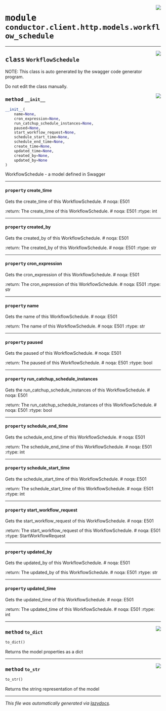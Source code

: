 <!-- markdownlint-disable -->

<a href="../src/conductor/client/http/models/workflow_schedule.py#L0"><img align="right" style="float:right;" src="https://img.shields.io/badge/-source-cccccc?style=flat-square"></a>

# <kbd>module</kbd> `conductor.client.http.models.workflow_schedule`






---

<a href="../src/conductor/client/http/models/workflow_schedule.py#L6"><img align="right" style="float:right;" src="https://img.shields.io/badge/-source-cccccc?style=flat-square"></a>

## <kbd>class</kbd> `WorkflowSchedule`
NOTE: This class is auto generated by the swagger code generator program. 

Do not edit the class manually. 

<a href="../src/conductor/client/http/models/workflow_schedule.py#L46"><img align="right" style="float:right;" src="https://img.shields.io/badge/-source-cccccc?style=flat-square"></a>

### <kbd>method</kbd> `__init__`

```python
__init__(
    name=None,
    cron_expression=None,
    run_catchup_schedule_instances=None,
    paused=None,
    start_workflow_request=None,
    schedule_start_time=None,
    schedule_end_time=None,
    create_time=None,
    updated_time=None,
    created_by=None,
    updated_by=None
)
```

WorkflowSchedule - a model defined in Swagger 


---

#### <kbd>property</kbd> create_time

Gets the create_time of this WorkflowSchedule.  # noqa: E501 



:return: The create_time of this WorkflowSchedule.  # noqa: E501 :rtype: int 

---

#### <kbd>property</kbd> created_by

Gets the created_by of this WorkflowSchedule.  # noqa: E501 



:return: The created_by of this WorkflowSchedule.  # noqa: E501 :rtype: str 

---

#### <kbd>property</kbd> cron_expression

Gets the cron_expression of this WorkflowSchedule.  # noqa: E501 



:return: The cron_expression of this WorkflowSchedule.  # noqa: E501 :rtype: str 

---

#### <kbd>property</kbd> name

Gets the name of this WorkflowSchedule.  # noqa: E501 



:return: The name of this WorkflowSchedule.  # noqa: E501 :rtype: str 

---

#### <kbd>property</kbd> paused

Gets the paused of this WorkflowSchedule.  # noqa: E501 



:return: The paused of this WorkflowSchedule.  # noqa: E501 :rtype: bool 

---

#### <kbd>property</kbd> run_catchup_schedule_instances

Gets the run_catchup_schedule_instances of this WorkflowSchedule.  # noqa: E501 



:return: The run_catchup_schedule_instances of this WorkflowSchedule.  # noqa: E501 :rtype: bool 

---

#### <kbd>property</kbd> schedule_end_time

Gets the schedule_end_time of this WorkflowSchedule.  # noqa: E501 



:return: The schedule_end_time of this WorkflowSchedule.  # noqa: E501 :rtype: int 

---

#### <kbd>property</kbd> schedule_start_time

Gets the schedule_start_time of this WorkflowSchedule.  # noqa: E501 



:return: The schedule_start_time of this WorkflowSchedule.  # noqa: E501 :rtype: int 

---

#### <kbd>property</kbd> start_workflow_request

Gets the start_workflow_request of this WorkflowSchedule.  # noqa: E501 



:return: The start_workflow_request of this WorkflowSchedule.  # noqa: E501 :rtype: StartWorkflowRequest 

---

#### <kbd>property</kbd> updated_by

Gets the updated_by of this WorkflowSchedule.  # noqa: E501 



:return: The updated_by of this WorkflowSchedule.  # noqa: E501 :rtype: str 

---

#### <kbd>property</kbd> updated_time

Gets the updated_time of this WorkflowSchedule.  # noqa: E501 



:return: The updated_time of this WorkflowSchedule.  # noqa: E501 :rtype: int 



---

<a href="../src/conductor/client/http/models/workflow_schedule.py#L314"><img align="right" style="float:right;" src="https://img.shields.io/badge/-source-cccccc?style=flat-square"></a>

### <kbd>method</kbd> `to_dict`

```python
to_dict()
```

Returns the model properties as a dict 

---

<a href="../src/conductor/client/http/models/workflow_schedule.py#L341"><img align="right" style="float:right;" src="https://img.shields.io/badge/-source-cccccc?style=flat-square"></a>

### <kbd>method</kbd> `to_str`

```python
to_str()
```

Returns the string representation of the model 




---

_This file was automatically generated via [lazydocs](https://github.com/ml-tooling/lazydocs)._
